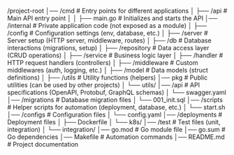 /project-root
│── /cmd                # Entry points for different applications
│    ├── /api           # Main API entry point
│    │   ├── main.go    # Initializes and starts the API
│── /internal           # Private application code (not exposed as a module)
│    ├── /config        # Configuration settings (env, database, etc.)
│    ├── /server        # Server setup (HTTP server, middleware, routes)
│    ├── /db            # Database interactions (migrations, setup)
│    ├── /repository    # Data access layer (CRUD operations)
│    ├── /service       # Business logic layer
│    ├── /handler       # HTTP request handlers (controllers)
│    ├── /middleware    # Custom middlewares (auth, logging, etc.)
│    ├── /model         # Data models (struct definitions)
│    ├── /utils         # Utility functions (helpers)
│── pkg                # Public utilities (can be used by other projects)
│   └── utils/
│── /api                # API specifications (OpenAPI, Protobuf, GraphQL schemas)
│   └── swagger.yaml
│── /migrations         # Database migration files
│   └── 001_init.sql
│── /scripts            # Helper scripts for automation (deployment, database, etc.)
│   └── start.sh
│── /configs            # Configuration files
│   └── config.yaml
│── /deployments        # Deployment files
│   ├── Dockerfile
│   └── k8s/
│── /test               # Test files (unit, integration)
│   └── integration/
│── go.mod              # Go module file
│── go.sum              # Go dependencies
│── Makefile            # Automation commands
│── README.md           # Project documentation
